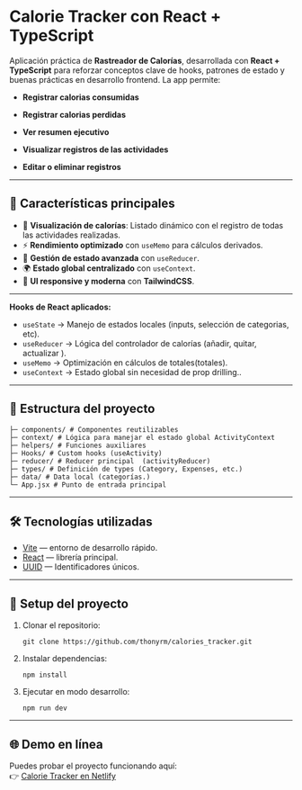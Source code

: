 #  Calorie Tracker con React + TypeScript

Aplicación práctica de **Rastreador de Calorías**, desarrollada con **React + TypeScript** para reforzar conceptos clave de hooks, patrones de estado y buenas prácticas en desarrollo frontend.
La app permite:

- **Registrar calorias consumidas**

- **Registrar calorias perdidas**

- **Ver resumen ejecutivo**

- **Visualizar registros de las actividades**

- **Editar o eliminar registros**

---

## 🚀 Características principales

- 💸 **Visualización de calorías**: Listado dinámico con el registro de todas las actividades realizadas. 
- ⚡ **Rendimiento optimizado** con `useMemo` para cálculos derivados.  
- 🧩 **Gestión de estado avanzada** con  `useReducer`.  
- 🌍 **Estado global centralizado** con `useContext`.  
- 🎨 **UI responsive y moderna** con  **TailwindCSS**.  

---

**Hooks de React aplicados:**
- `useState` → Manejo de estados locales (inputs, selección de categorias, etc).  
- `useReducer` → Lógica del controlador de calorías (añadir, quitar, actualizar ).  
- `useMemo` → Optimización en cálculos de totales(totales).  
- `useContext` → Estado global sin necesidad de prop drilling..
---

## 📂 Estructura del proyecto

```
├─ components/ # Componentes reutilizables 
├─ context/ # Lógica para manejar el estado global ActivityContext
├─ helpers/ # Funciones auxiliares
├─ Hooks/ # Custom hooks (useActivity)
├─ reducer/ # Reducer principal  (activityReducer)
├─ types/ # Definición de types (Category, Expenses, etc.)
├─ data/ # Data local (categorías.)
└─ App.jsx # Punto de entrada principal
```
---

## 🛠️ Tecnologías utilizadas
- [Vite](https://vitejs.dev/) — entorno de desarrollo rápido.
- [React](https://react.dev/) — librería principal.
- [UUID](https://www.npmjs.com/package/uuid) — Identificadores únicos.

---

## 🔧 Setup del proyecto

1. Clonar el repositorio:
   ```
   git clone https://github.com/thonyrm/calories_tracker.git
   ```
2. Instalar dependencias:

    ```
    npm install
    ```

3. Ejecutar en modo desarrollo:
    ```
    npm run dev
    ```
---

## 🌐 Demo en línea
Puedes probar el proyecto funcionando aquí:  
👉 [Calorie Tracker en Netlify](https://calories-tracker-thonydev.netlify.app/)